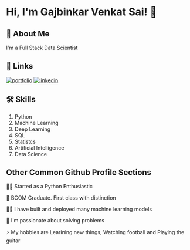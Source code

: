 
# Hi, I'm Gajbinkar Venkat Sai! 👋


## 🚀 About Me
I'm a Full Stack Data Scientist


## 🔗 Links
[![portfolio](https://img.shields.io/badge/my_portfolio-000?style=for-the-badge&logo=ko-fi&logoColor=white)](https://www.linkedin.com/in/venkatgajbinkar/)
[![linkedin](https://img.shields.io/badge/linkedin-0A66C2?style=for-the-badge&logo=linkedin&logoColor=white)](https://www.linkedin.com/in/venkatgajbinkar)



## 🛠 Skills
1. Python
2. Machine Learning
3. Deep Learning
4. SQL
5. Statistcs
6. Artificial Intelligence
7. Data Science


## Other Common Github Profile Sections
👩‍💻 Started as a Python Enthusiastic

🧠 BCOM Graduate. First class with distinction

👯‍♀️ I have built and deployed many machine learning models

🤔 I'm passionate about solving problems




⚡️ My hobbies are Learining new things, Watching football and Playing the guitar  



